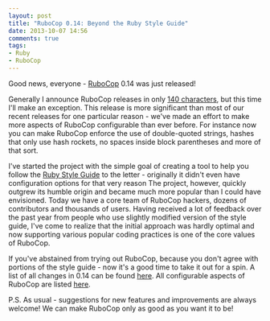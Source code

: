 ```yaml
---
layout: post
title: "RuboCop 0.14: Beyond the Ruby Style Guide"
date: 2013-10-07 14:56
comments: true
tags:
- Ruby
- RuboCop
---
```


Good news, everyone - [RuboCop](https://github.com/bbatsov/rubocop) 0.14 was just released!

Generally I announce RuboCop releases in only [140 characters](https://twitter.com/bbatsov),
but this time I'll make an exception. This release is more significant
than most of our recent releases for one particular reason - we've
made an effort to make more aspects of RuboCop configurable than ever
before. For instance now you can make RuboCop enforce the use of
double-quoted strings, hashes that only use hash rockets, no spaces
inside block parentheses and more of that sort.

I've started the project with the simple goal of creating a tool to help you follow the
[Ruby Style Guide](https://github.com/bbatsov/ruby-style-guide) to the
letter - originally it didn't even have configuration options for that very reason
The project, however, quickly outgrew its humble origin and became much more popular than I could have envisioned.
Today we have a core team of RuboCop hackers, dozens of contributors and thousands of users.
Having received a lot of feedback over the past year from people who use slightly
modified version of the style guide, I've come to realize that the initial
approach was hardly optimal and now supporting various popular coding
practices is one of the core values of RuboCop.

If you've abstained from trying out RuboCop, because you don't agree
with portions of the style guide - now it's a good time to take it out
for a spin. A list of all changes in 0.14 can be found
[here](https://github.com/bbatsov/rubocop/blob/master/CHANGELOG.md).
All configurable aspects of RuboCop are listed [here](https://github.com/bbatsov/rubocop/blob/master/config/default.yml).

P.S. As usual - suggestions for new features and improvements are always welcome! We can make RuboCop only as good as you want it to be!
